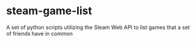 # steam-game-list
A set of python scripts utilizing the Steam Web API to list games that a set of friends have in common

